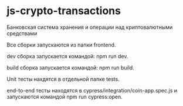 # js-crypto-transactions

Банковская система хранения
и операции над криптовалютными средствами

Все сборки запускаются из папки frontend.

dev сборка запускается командой: npm run dev.

build сборка запускается командой: npm run build.

Unit тесты нахдятся в отдельной папке tests.

end-to-end тесты находятся в cypress/integration/coin-app.spec.js и запускаются командой npm run cypress:open.